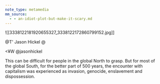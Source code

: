 ```yaml
---
note_type: metamedia
mm_source:
  - - an-idiot-plot-but-make-it-scary.md
---
```


![[3338122181920655327_3338122172860799152.jpg]]

@T' Jason Hickel @

<¥W @jasonhickel

This can be difficult for people in the
global North to grasp. But for most
of the global South, for the better
part of 500 years, the encounter
with capitalism was experienced as
invasion, genocide, enslavement and
dispossession.


